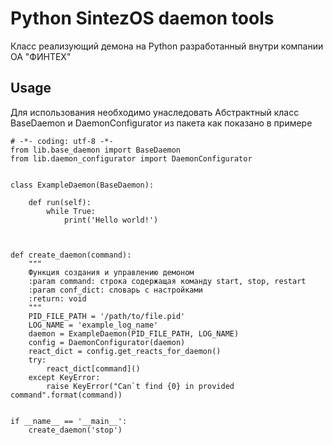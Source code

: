 Python SintezOS daemon tools
=============================

Класс реализующий демона на Python разработанный внутри компании ОА "ФИНТЕХ"

Usage
------

Для использования необходимо унаследовать Абстрактный класс BaseDaemon и 
DaemonConfigurator из пакета как показано в примере 

    # -*- coding: utf-8 -*-    
    from lib.base_daemon import BaseDaemon
    from lib.daemon_configurator import DaemonConfigurator
    
    
    class ExampleDaemon(BaseDaemon):
    
        def run(self):
            while True:
                print('Hello world!')
    
    
    
    def create_daemon(command):
        """
        Функция создания и управлению демоном
        :param command: строка содержащая команду start, stop, restart
        :param conf_dict: словарь с настройками
        :return: void
        """
        PID_FILE_PATH = '/path/to/file.pid'
        LOG_NAME = 'example_log_name'
        daemon = ExampleDaemon(PID_FILE_PATH, LOG_NAME)
        config = DaemonConfigurator(daemon)
        react_dict = config.get_reacts_for_daemon()
        try:
            react_dict[command]()
        except KeyError:
            raise KeyError("Can`t find {0} in provided command".format(command))
    
    
    if __name__ == '__main__':
        create_daemon('stop')